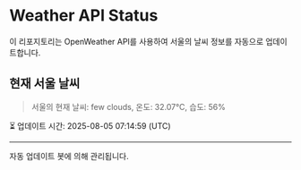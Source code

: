 
# Weather API Status

이 리포지토리는 OpenWeather API를 사용하여 서울의 날씨 정보를 자동으로 업데이트합니다.

## 현재 서울 날씨
> 서울의 현재 날씨: few clouds, 온도: 32.07°C, 습도: 56%

⏳ 업데이트 시간: 2025-08-05 07:14:59 (UTC)

---
자동 업데이트 봇에 의해 관리됩니다.
